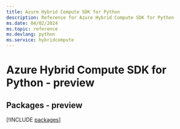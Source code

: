 ```yaml
---
title: Azure Hybrid Compute SDK for Python
description: Reference for Azure Hybrid Compute SDK for Python
ms.date: 04/02/2024
ms.topic: reference
ms.devlang: python
ms.service: hybridcompute
---
```

# Azure Hybrid Compute SDK for Python - preview
## Packages - preview
[!INCLUDE [packages](hybrid-compute-index.md)]